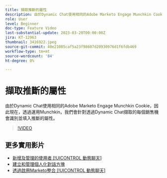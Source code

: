 ```yaml
---
title: 擷取推斷的屬性
description: 由於Dynamic Chat使用相同的Adobe Marketo Engage Munchkin Cookie，因此透過運用Munchkin，我們現在會針對透過Dynamic Chat擷取的每個銷售機會識別並填入推斷的屬性
role: User
level: Beginner
doc-type: Feature Video
last-substantial-update: 2023-03-20T00:00:00Z
jira: KT-12963
thumbnail: 3416922.jpeg
source-git-commit: 40e21085caf5a23f98607d20930976d1f6fdb469
workflow-type: tm+mt
source-wordcount: '84'
ht-degree: 0%

---
```



# 擷取推斷的屬性

由於Dynamic Chat使用相同的Adobe Marketo Engage Munchkin Cookie，因此現在，透過運用Munchkin，我們會針對透過Dynamic Chat擷取的每個銷售機會識別並填入推斷的屬性。

>[!VIDEO](https://video.tv.adobe.com/v/3416922/?quality=12&learn=on)

## 更多實用影片

* [新增及管理的使用者 [!UICONTROL 動態聊天] ](user-management.md)
* [建立和管理個人化對話方塊](dialogue-management.md)
* [透過啟用Marketo整合 [!UICONTROL 動態聊天] ](marketo-integration.md)
